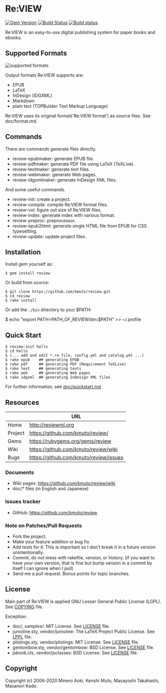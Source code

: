 # Re:VIEW

[![Gem Version](https://badge.fury.io/rb/review.svg)](http://badge.fury.io/rb/review)
[![Build Status](https://github.com/kmuto/review/workflows/Test/badge.svg)](https://github.com/kmuto/review/actions)
[![Build status](https://ci.appveyor.com/api/projects/status/github/kmuto/review?svg=true)](https://ci.appveyor.com/project/kmuto/review)

Re:VIEW is an easy-to-use digital publishing system for paper books and ebooks.

## Supported Formats

![supported formats](./doc/images/review-generate.png)

Output formats Re:VIEW supports are:

* EPUB
* LaTeX
* InDesign (IDGXML)
* Markdown
* plain text (TOPBuilder Text Markup Language)

Re:VIEW uses its original format('Re:VIEW format') as source files.  See doc/format.md.

## Commands

There are commands generate files directly.

* review-epubmaker: generate EPUB file.
* review-pdfmaker: generate PDF file using LaTeX (TeXLive).
* review-textmaker: generate text files.
* review-webmaker: generate Web pages.
* review-idgxmlmaker: generate InDesign XML files.

And some useful commands.

* review-init: create a project.
* review-compile: compile Re:VIEW format files.
* review-vol: figure out size of Re:VIEW files.
* review-index: generate index with various format.
* review-preproc: preprocessor.
* review-epub2html: generate single HTML file from EPUB for CSS typesetting.
* review-update: update project files.

## Installation

Install gem yourself as:

    $ gem install review

Or build from source:

    $ git clone https://github.com/kmuto/review.git
    $ cd review
    $ rake install

Or add the `./bin` directory to your $PATH:

$ echo "export PATH=PATH_OF_REVIEW/bin:$PATH" >> ~/.profile

## Quick Start

```
$ review-init hello
$ cd hello
$ (... add and edit *.re file, config.yml and catalog.yml ...)
$ rake epub    ## generating EPUB
$ rake pdf     ## generating PDF (Requirement TeXLive)
$ rake text    ## generating texts
$ rake web     ## generating Web pages
$ rake idgxml  ## generating InDesign XML files
```

For further information, see [doc/quickstart.md](https://github.com/kmuto/review/blob/master/doc/quickstart.md)

## Resources

|         | URL                                    |
|---------|----------------------------------------|
| Home    | http://reviewml.org                    |
| Project | https://github.com/kmuto/review/       |
| Gems    | https://rubygems.org/gems/review       |
| Wiki    | https://github.com/kmuto/review/wiki   |
| Bugs    | https://github.com/kmuto/review/issues |

### Documents

* Wiki pages: https://github.com/kmuto/review/wiki
* doc/* files (in English and Japanese)

### Issues tracker

* GitHub: https://github.com/kmuto/review

### Note on Patches/Pull Requests

* Fork the project.
* Make your feature addition or bug fix.
* Add tests for it. This is important so I don't break it in a
  future version unintentionally.
* Commit, do not mess with rakefile, version, or history.
  (if you want to have your own version, that is fine but bump version in a commit by itself I can ignore when I pull)
* Send me a pull request. Bonus points for topic branches.

## License

Main part of Re:VIEW is applied GNU Lesser General Public License (LGPL).
See [COPYING](https://github.com/kmuto/review/blob/master/COPYING) file.

Exception:

* doc/*, samples/*: MIT License. See [LICENSE](https://github.com/kmuto/review/blob/master/doc/LICENSE) file.
* jumoline.sty, vendor/jumoline: The LaTeX Project Public License. See [LPPL](https://github.com/kmuto/review/blob/master/vendor/jumoline/lppl.txt) file.
* plistings.sty, vendor/plistings: MIT License. See [LICENSE](https://github.com/kmuto/review/blob/master/vendor/plistings/LICENSE) file.
* gentombow.sty, vendor/gentombow: BSD License. See [LICENSE](https://github.com/kmuto/review/blob/master/vendor/gentombow/LICENSE) file.
* jsbook.cls, vendor/jsclasses: BSD License. See [LICENSE](https://github.com/kmuto/review/blob/master/vendor/jsclasses/LICENSE) file.

## Copyright

Copyright (c) 2006-2020 Minero Aoki, Kenshi Muto, Masayoshi Takahashi, Masanori Kado.

